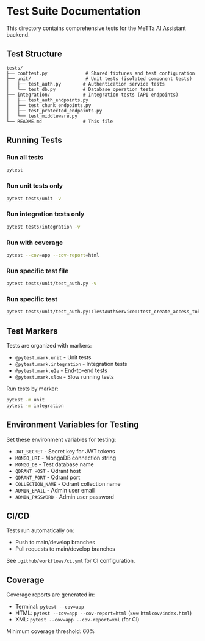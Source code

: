 # Test Suite Documentation

This directory contains comprehensive tests for the MeTTa AI Assistant backend.

## Test Structure

```
tests/
├── conftest.py              # Shared fixtures and test configuration
├── unit/                    # Unit tests (isolated component tests)
│   ├── test_auth.py        # Authentication service tests
│   └── test_db.py          # Database operation tests
├── integration/            # Integration tests (API endpoints)
│   ├── test_auth_endpoints.py
│   ├── test_chunk_endpoints.py
│   ├── test_protected_endpoints.py
│   └── test_middleware.py
└── README.md               # This file
```

## Running Tests

### Run all tests
```bash
pytest
```

### Run unit tests only
```bash
pytest tests/unit -v
```

### Run integration tests only
```bash
pytest tests/integration -v
```

### Run with coverage
```bash
pytest --cov=app --cov-report=html
```

### Run specific test file
```bash
pytest tests/unit/test_auth.py -v
```

### Run specific test
```bash
pytest tests/unit/test_auth.py::TestAuthService::test_create_access_token -v
```

## Test Markers

Tests are organized with markers:
- `@pytest.mark.unit` - Unit tests
- `@pytest.mark.integration` - Integration tests
- `@pytest.mark.e2e` - End-to-end tests
- `@pytest.mark.slow` - Slow running tests

Run tests by marker:
```bash
pytest -m unit
pytest -m integration
```

## Environment Variables for Testing

Set these environment variables for testing:
- `JWT_SECRET` - Secret key for JWT tokens
- `MONGO_URI` - MongoDB connection string
- `MONGO_DB` - Test database name
- `QDRANT_HOST` - Qdrant host
- `QDRANT_PORT` - Qdrant port
- `COLLECTION_NAME` - Qdrant collection name
- `ADMIN_EMAIL` - Admin user email
- `ADMIN_PASSWORD` - Admin user password

## CI/CD

Tests run automatically on:
- Push to main/develop branches
- Pull requests to main/develop branches

See `.github/workflows/ci.yml` for CI configuration.

## Coverage

Coverage reports are generated in:
- Terminal: `pytest --cov=app`
- HTML: `pytest --cov=app --cov-report=html` (see `htmlcov/index.html`)
- XML: `pytest --cov=app --cov-report=xml` (for CI)

Minimum coverage threshold: 60%

